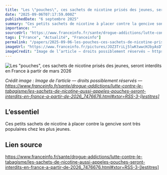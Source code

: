 ```yaml
---
title: "Les \"pouches\", ces sachets de nicotine prisés des jeunes, seront interdits en France à partir de mars 2026"
date: "2025-09-06T07:17:59.000Z"
publishedDate: "6 septembre 2025"
summary: "Ces petits sachets de nicotine à placer contre la gencive sont très populaires chez les plus jeunes."
importance: ""
sourceUrl: "https://www.franceinfo.fr/sante/drogue-addictions/lutte-contre-le-tabagisme/les-sachets-de-nicotine-aussi-appeles-pouches-seront-interdits-en-france-a-partir-de-2026_7476676.html#xtor=RSS-3-[lestitres]"
tags: ["France", "Actualité", "Franceinfo"]
permalink: "/papers/2025-09-06-les-pouches-ces-sachets-de-nicotine-prises-des-jeunes-seront-interdits-en-france-a-partir-de-mars-2026"
imageUrl: "https://www.franceinfo.fr/pictures/JOZ3TriLj5lwKtwwcHJbyAsDTmw/0x78:1024x653/1500x843/2025/09/06/043-dpa-pa-250201-99-779527-dpai-68bbdb821148b997242418.jpg"
imageCredit: "Image de l’article — droits possiblement réservés — https://www.franceinfo.fr/sante/drogue-addictions/lutte-contre-le-tabagisme/les-sachets-de-nicotine-aussi-appeles-pouches-seront-interdits-en-france-a-partir-de-2026_7476676.html#xtor=RSS-3-[lestitres]"
---
```


![Les "pouches", ces sachets de nicotine prisés des jeunes, seront interdits en France à partir de mars 2026](https://www.franceinfo.fr/pictures/JOZ3TriLj5lwKtwwcHJbyAsDTmw/0x78:1024x653/1500x843/2025/09/06/043-dpa-pa-250201-99-779527-dpai-68bbdb821148b997242418.jpg)

*Crédit image : Image de l’article — droits possiblement réservés — https://www.franceinfo.fr/sante/drogue-addictions/lutte-contre-le-tabagisme/les-sachets-de-nicotine-aussi-appeles-pouches-seront-interdits-en-france-a-partir-de-2026_7476676.html#xtor=RSS-3-[lestitres]*

## L’essentiel

Ces petits sachets de nicotine à placer contre la gencive sont très populaires chez les plus jeunes.

## Lien source

https://www.franceinfo.fr/sante/drogue-addictions/lutte-contre-le-tabagisme/les-sachets-de-nicotine-aussi-appeles-pouches-seront-interdits-en-france-a-partir-de-2026_7476676.html#xtor=RSS-3-[lestitres]
